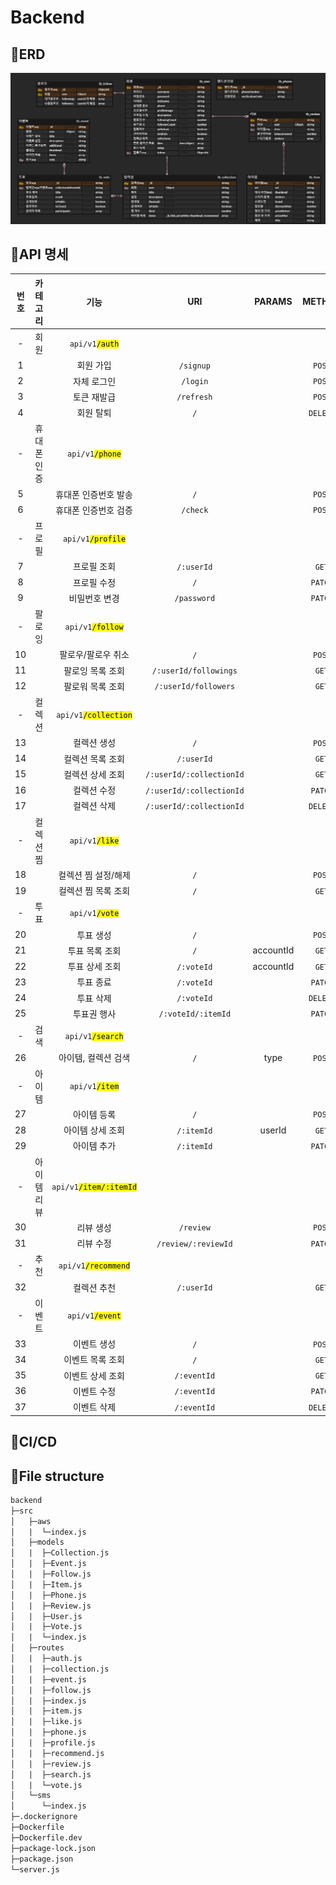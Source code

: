 # Backend

## 👕ERD

![ERD](assets/ERD.png)



## 🎈API 명세

|  번호  |  카테고리  |                    기능                    |                 URI                 |  PARAMS   |  METHOD  |
| :--: | :----: | :--------------------------------------: | :---------------------------------: | :-------: | :------: |
|  -   |   회원   |  <code>api/v1<mark>/auth</mark></code>   |                                     |           |          |
|  1   |        |                  회원 가입                   |        <code>/signup</code>         |           |  `POST`  |
|  2   |        |                  자체 로그인                  |         <code>/login</code>         |           |  `POST`  |
|  3   |        |                  토큰 재발급                  |        <code>/refresh</code>        |           |  `POST`  |
|  4   |        |                  회원 탈퇴                   |           <code>/</code>            |           | `DELETE` |
|  -   | 휴대폰 인증 |  <code>api/v1<mark>/phone</mark></code>  |                                     |           |          |
|  5   |        |               휴대폰 인증번호 발송                |           <code>/</code>            |           |  `POST`  |
|  6   |        |               휴대폰 인증번호 검증                |         <code>/check</code>         |           |  `POST`  |
|  -   |  프로필   | <code>api/v1<mark>/profile</mark></code> |                                     |           |          |
|  7   |        |                  프로필 조회                  |        <code>/:userId</code>        |           |  `GET`   |
|  8   |        |                  프로필 수정                  |           <code>/</code>            |           | `PATCH`  |
|  9   |        |                 비밀번호 변경                  |       <code>/password</code>        |           | `PATCH`  |
|  -   |  팔로잉   | <code>api/v1<mark>/follow</mark></code>  |                                     |           |          |
|  10  |        |                팔로우/팔로우 취소                |           <code>/</code>            |           |  `POST`  |
|  11  |        |                팔로잉 목록 조회                 |  <code>/:userId/followings</code>   |           |  `GET`   |
|  12  |        |                팔로워 목록 조회                 |   <code>/:userId/followers</code>   |           |  `GET`   |
|  -   |  컬렉션   | <code>api/v1<mark>/collection</mark></code> |                                     |           |          |
|  13  |        |                  컬렉션 생성                  |           <code>/</code>            |           |  `POST`  |
|  14  |        |                컬렉션 목록 조회                 |        <code>/:userId</code>        |           |  `GET`   |
|  15  |        |                컬렉션 상세 조회                 | <code>/:userId/:collectionId</code> |           |  `GET`   |
|  16  |        |                  컬렉션 수정                  | <code>/:userId/:collectionId</code> |           | `PATCH`  |
|  17  |        |                  컬렉션 삭제                  | <code>/:userId/:collectionId</code> |           | `DELETE` |
|  -   | 컬렉션 찜  |  <code>api/v1<mark>/like</mark></code>   |                                     |           |          |
|  18  |        |               컬렉션 찜 설정/해제                |           <code>/</code>            |           |  `POST`  |
|  19  |        |               컬렉션 찜 목록 조회                |           <code>/</code>            |           |  `GET`   |
|  -   |   투표   |  <code>api/v1<mark>/vote</mark></code>   |                                     |           |          |
|  20  |        |                  투표 생성                   |           <code>/</code>            |           |  `POST`  |
|  21  |        |                 투표 목록 조회                 |           <code>/</code>            | accountId |  `GET`   |
|  22  |        |                 투표 상세 조회                 |        <code>/:voteId</code>        | accountId |  `GET`   |
|  23  |        |                  투표 종료                   |        <code>/:voteId</code>        |           | `PATCH`  |
|  24  |        |                  투표 삭제                   |        <code>/:voteId</code>        |           | `DELETE` |
|  25  |        |                  투표권 행사                  |    <code>/:voteId/:itemId</code>    |           | `PATCH`  |
|  -   |   검색   | <code>api/v1<mark>/search</mark></code>  |                                     |           |          |
|  26  |        |               아이템, 컬렉션 검색                |           <code>/</code>            |   type    |  `POST`  |
|  -   |  아이템   |  <code>api/v1<mark>/item</mark></code>   |                                     |           |          |
|  27  |        |                  아이템 등록                  |           <code>/</code>            |           |  `POST`  |
|  28  |        |                아이템 상세 조회                 |        <code>/:itemId</code>        |  userId   |  `GET`   |
|  29  |        |                  아이템 추가                  |        <code>/:itemId</code>        |           | `PATCH`  |
|  -   | 아이템 리뷰 | <code>api/v1<mark>/item/:itemId</mark></code> |                                     |           |          |
|  30  |        |                  리뷰 생성                   |        <code>/review</code>         |           |  `POST`  |
|  31  |        |                  리뷰 수정                   |   <code>/review/:reviewId</code>    |           | `PATCH`  |
|  -   |   추천   | <code>api/v1<mark>/recommend</mark></code> |                                     |           |          |
|  32  |        |                  컬렉션 추천                  |        <code>/:userId</code>        |           |  `GET`   |
|  -   |  이벤트   |  <code>api/v1<mark>/event</mark></code>  |                                     |           |          |
|  33  |        |                  이벤트 생성                  |           <code>/</code>            |           |  `POST`  |
|  34  |        |                이벤트 목록 조회                 |           <code>/</code>            |           |  `GET`   |
|  35  |        |                이벤트 상세 조회                 |       <code>/:eventId</code>        |           |  `GET`   |
|  36  |        |                  이벤트 수정                  |       <code>/:eventId</code>        |           | `PATCH`  |
|  37  |        |                  이벤트 삭제                  |       <code>/:eventId</code>        |           | `DELETE` |



## 🎨CI/CD



## 🌱File structure

```reStructuredText
backend
├─src
│   ├─aws
│   |  └─index.js
│   ├─models
│   |  ├─Collection.js
│   |  ├─Event.js
│   |  ├─Follow.js
│   |  ├─Item.js
│   |  ├─Phone.js
│   |  ├─Review.js
│   |  ├─User.js
│   |  ├─Vote.js
│   |  └─index.js
│   ├─routes
│   |  ├─auth.js
│   |  ├─collection.js
│   |  ├─event.js
│   |  ├─follow.js
│   |  ├─index.js
│   |  ├─item.js
│   |  ├─like.js
│   |  ├─phone.js
│   |  ├─profile.js
│   |  ├─recommend.js
│   |  ├─review.js
│   |  ├─search.js
│   |  └─vote.js
│   └─sms
│      └─index.js
├─.dockerignore
├─Dockerfile
├─Dockerfile.dev
├─package-lock.json
├─package.json
└─server.js
```

